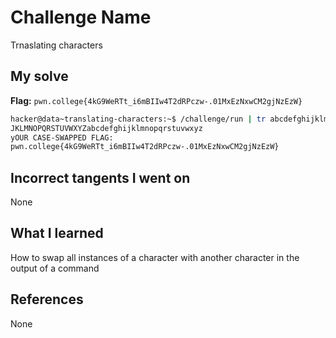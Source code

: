 # Challenge Name
Trnaslating characters

## My solve
**Flag:** `pwn.college{4kG9WeRTt_i6mBIIw4T2dRPczw-.01MxEzNxwCM2gjNzEzW}`

```bash
hacker@data~translating-characters:~$ /challenge/run | tr abcdefghijklmnopqrstuvwxyzABCDEFGHIJKLMNOPQRSTUVWXYZ ABCDEFGHI
JKLMNOPQRSTUVWXYZabcdefghijklmnopqrstuvwxyz
yOUR CASE-SWAPPED FLAG:
pwn.college{4kG9WeRTt_i6mBIIw4T2dRPczw-.01MxEzNxwCM2gjNzEzW}
```
## Incorrect tangents I went on
None

## What I learned
How to swap all instances of a character with another character in the output of a command

## References 
None

